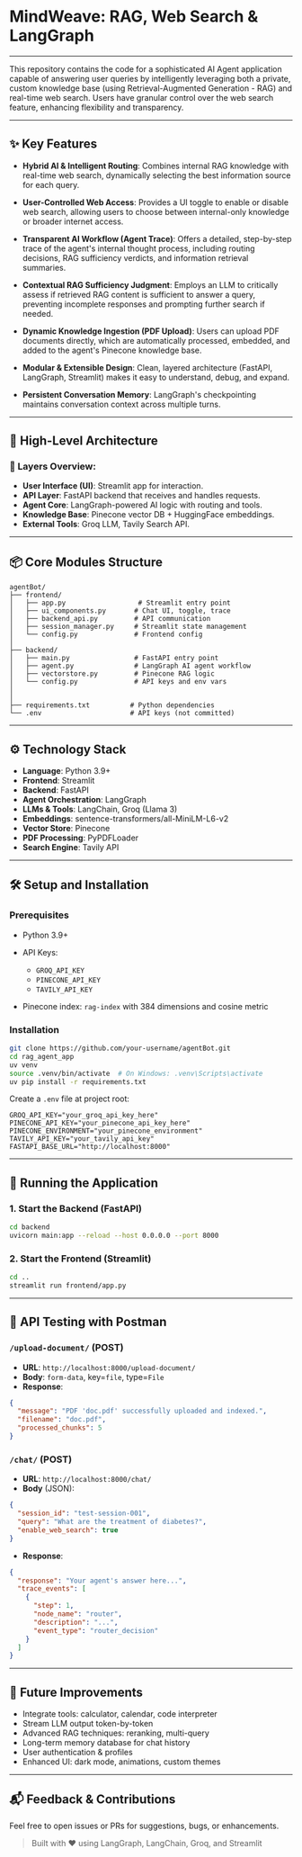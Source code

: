 #  MindWeave: RAG, Web Search & LangGraph

---

This repository contains the code for a sophisticated AI Agent application capable of answering user queries by intelligently leveraging both a private, custom knowledge base (using Retrieval-Augmented Generation - RAG) and real-time web search. Users have granular control over the web search feature, enhancing flexibility and transparency.

---

## ✨ Key Features

- **Hybrid AI & Intelligent Routing**: Combines internal RAG knowledge with real-time web search, dynamically selecting the best information source for each query.

- **User-Controlled Web Access**: Provides a UI toggle to enable or disable web search, allowing users to choose between internal-only knowledge or broader internet access.

- **Transparent AI Workflow (Agent Trace)**: Offers a detailed, step-by-step trace of the agent's internal thought process, including routing decisions, RAG sufficiency verdicts, and information retrieval summaries.

- **Contextual RAG Sufficiency Judgment**: Employs an LLM to critically assess if retrieved RAG content is sufficient to answer a query, preventing incomplete responses and prompting further search if needed.

- **Dynamic Knowledge Ingestion (PDF Upload)**: Users can upload PDF documents directly, which are automatically processed, embedded, and added to the agent's Pinecone knowledge base.

- **Modular & Extensible Design**: Clean, layered architecture (FastAPI, LangGraph, Streamlit) makes it easy to understand, debug, and expand.

- **Persistent Conversation Memory**: LangGraph's checkpointing maintains conversation context across multiple turns.

---

## 🚀 High-Level Architecture

### 🧩 Layers Overview:

- **User Interface (UI)**: Streamlit app for interaction.
- **API Layer**: FastAPI backend that receives and handles requests.
- **Agent Core**: LangGraph-powered AI logic with routing and tools.
- **Knowledge Base**: Pinecone vector DB + HuggingFace embeddings.
- **External Tools**: Groq LLM, Tavily Search API.

---

## 📦 Core Modules Structure

```
agentBot/
├── frontend/
│   ├── app.py                  # Streamlit entry point
│   ├── ui_components.py       # Chat UI, toggle, trace
│   ├── backend_api.py         # API communication
│   ├── session_manager.py     # Streamlit state management
│   └── config.py              # Frontend config
│
├── backend/
│   ├── main.py                # FastAPI entry point
│   ├── agent.py               # LangGraph AI agent workflow
│   ├── vectorstore.py         # Pinecone RAG logic
│   └── config.py              # API keys and env vars
│
│
├── requirements.txt          # Python dependencies
└── .env                      # API keys (not committed)
```

---

## ⚙️ Technology Stack

- **Language**: Python 3.9+
- **Frontend**: Streamlit
- **Backend**: FastAPI
- **Agent Orchestration**: LangGraph
- **LLMs & Tools**: LangChain, Groq (Llama 3)
- **Embeddings**: sentence-transformers/all-MiniLM-L6-v2
- **Vector Store**: Pinecone
- **PDF Processing**: PyPDFLoader
- **Search Engine**: Tavily API

---

## 🛠️ Setup and Installation

### Prerequisites

- Python 3.9+
- API Keys:

  - `GROQ_API_KEY`
  - `PINECONE_API_KEY`
  - `TAVILY_API_KEY`

- Pinecone index: `rag-index` with 384 dimensions and cosine metric

### Installation

```bash
git clone https://github.com/your-username/agentBot.git
cd rag_agent_app
uv venv
source .venv/bin/activate  # On Windows: .venv\Scripts\activate
uv pip install -r requirements.txt
```

Create a `.env` file at project root:

```dotenv
GROQ_API_KEY="your_groq_api_key_here"
PINECONE_API_KEY="your_pinecone_api_key_here"
PINECONE_ENVIRONMENT="your_pinecone_environment"
TAVILY_API_KEY="your_tavily_api_key"
FASTAPI_BASE_URL="http://localhost:8000"
```

---

## 🏃 Running the Application

### 1. Start the Backend (FastAPI)

```bash
cd backend
uvicorn main:app --reload --host 0.0.0.0 --port 8000
```

### 2. Start the Frontend (Streamlit)

```bash
cd ..
streamlit run frontend/app.py
```

---

## 🧪 API Testing with Postman

### `/upload-document/` (POST)

- **URL**: `http://localhost:8000/upload-document/`
- **Body**: `form-data`, key=`file`, type=`File`
- **Response**:

```json
{
  "message": "PDF 'doc.pdf' successfully uploaded and indexed.",
  "filename": "doc.pdf",
  "processed_chunks": 5
}
```

### `/chat/` (POST)

- **URL**: `http://localhost:8000/chat/`
- **Body** (JSON):

```json
{
  "session_id": "test-session-001",
  "query": "What are the treatment of diabetes?",
  "enable_web_search": true
}
```

- **Response**:

```json
{
  "response": "Your agent's answer here...",
  "trace_events": [
    {
      "step": 1,
      "node_name": "router",
      "description": "...",
      "event_type": "router_decision"
    }
  ]
}
```

---

## 🚀 Future Improvements

- Integrate tools: calculator, calendar, code interpreter
- Stream LLM output token-by-token
- Advanced RAG techniques: reranking, multi-query
- Long-term memory database for chat history
- User authentication & profiles
- Enhanced UI: dark mode, animations, custom themes

---

## 📬 Feedback & Contributions

Feel free to open issues or PRs for suggestions, bugs, or enhancements.

> Built with ❤️ using LangGraph, LangChain, Groq, and Streamlit
